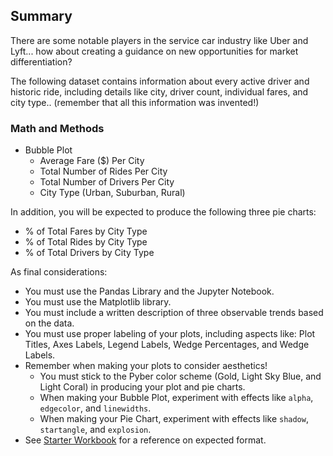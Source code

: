 ## Summary 

There are some notable players in the service car industry like Uber and Lyft... how about creating a guidance on new opportunities for market differentiation? 

The following dataset contains information about every active driver and historic ride, including details like city, driver count, individual fares, and city type.. (remember that all this information was invented!) 

### Math and Methods 
* Bubble Plot
  * Average Fare ($) Per City
  * Total Number of Rides Per City
  * Total Number of Drivers Per City
  * City Type (Urban, Suburban, Rural)

In addition, you will be expected to produce the following three pie charts:

* % of Total Fares by City Type
* % of Total Rides by City Type
* % of Total Drivers by City Type

As final considerations:

* You must use the Pandas Library and the Jupyter Notebook.
* You must use the Matplotlib library.
* You must include a written description of three observable trends based on the data.
* You must use proper labeling of your plots, including aspects like: Plot Titles, Axes Labels, Legend Labels, Wedge Percentages, and Wedge Labels.
* Remember when making your plots to consider aesthetics!
  * You must stick to the Pyber color scheme (Gold, Light Sky Blue, and Light Coral) in producing your plot and pie charts.
  * When making your Bubble Plot, experiment with effects like `alpha`, `edgecolor`, and `linewidths`.
  * When making your Pie Chart, experiment with effects like `shadow`, `startangle`, and `explosion`.
* See [Starter Workbook](Pyber/pyber_starter.ipynb) for a reference on expected format.
